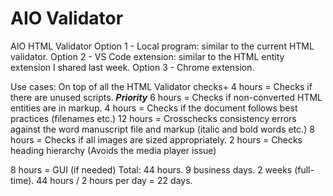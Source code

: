 # AIO Validator
AIO HTML Validator
Option 1 - Local program: similar to the current HTML validator.
Option 2 - VS Code extension: similar to the HTML entity extension I shared last week.
Option 3 - Chrome extension.

Use cases:
On top of all the HTML Validator checks+
4 hours  = Checks if there are unused scripts.
***Priority*** 6 hours  = Checks if non-converted HTML entities are in markup.
4 hours  = Checks if the document follows best practices (filenames etc.)
12 hours = Crosschecks consistency errors against the word manuscript file and markup (italic and bold words etc.)
8 hours  = Checks if all images are sized appropriately.
2 hours  = Checks heading hierarchy (Avoids the media player issue)

8 hours = GUI (if needed)
Total: 44 hours. 9 business days. 2 weeks (full-time).
44 hours / 2 hours per day = 22 days.

